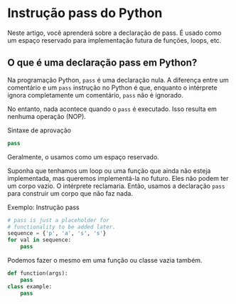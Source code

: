 # Instrução pass do Python

Neste artigo, você aprenderá sobre a declaração de pass. É usado como um espaço reservado para implementação futura de funções, loops, etc.

## O que é uma declaração pass em Python?

Na programação Python, `pass` é uma declaração nula. A diferença entre um comentário e um `pass` instrução no Python é que, enquanto o intérprete ignora completamente um comentário, `pass` não é ignorado.

No entanto, nada acontece quando o `pass` é executado. Isso resulta em nenhuma operação (NOP).

Sintaxe de aprovação

```py
pass
```

Geralmente, o usamos como um espaço reservado.

Suponha que tenhamos um loop ou uma função que ainda não esteja implementada, mas queremos implementá-la no futuro. Eles não podem ter um corpo vazio. O intérprete reclamaria. Então, usamos a declaração `pass` para construir um corpo que não faz nada.

Exemplo: Instrução pass

```py
# pass is just a placeholder for
# functionality to be added later.
sequence = {'p', 'a', 's', 's'}
for val in sequence:
    pass
```

Podemos fazer o mesmo em uma função ou classe vazia também.

```py
def function(args):
    pass
class example:
    pass
```
